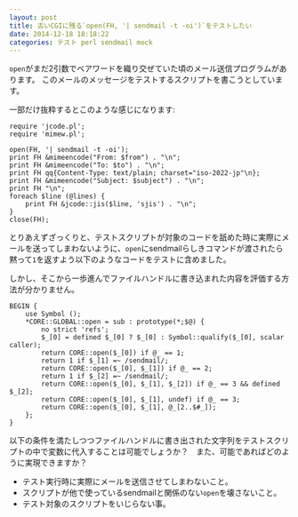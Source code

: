 ```yaml
---
layout: post
title: 古いCGIに残る`open(FH, '| sendmail -t -oi')`をテストしたい
date: 2014-12-18 18:18:22
categories: テスト perl sendmail mock
---
```

<!-- {% raw %} -->
<p><code>open</code>がまだ2引数でベアワードを織り交ぜていた頃のメール送信プログラムがあります。
このメールのメッセージをテストするスクリプトを書こうとしています。</p>

<p>一部だけ抜粋するとこのような感じになります:</p>

<pre><code>require 'jcode.pl';
require 'mimew.pl';

open(FH, '| sendmail -t -oi');
print FH &amp;mimeencode("From: $from") . "\n";
print FH &amp;mimeencode("To: $to") . "\n";
print FH qq{Content-Type: text/plain; charset="iso-2022-jp"\n};
print FH &amp;mimeencode("Subject: $subject") . "\n";
print FH "\n";
foreach $line (@lines) {
    print FH &amp;jcode::jis($line, 'sjis') . "\n";
}
close(FH);
</code></pre>

<p>とりあえずざっくりと、テストスクリプトが対象のコードを舐めた時に実際にメールを送ってしまわないように、<code>open</code>にsendmailらしきコマンドが渡されたら黙って<code>1</code>を返すよう以下のようなコードをテストに含めました。</p>

<p>しかし、そこから一歩進んでファイルハンドルに書き込まれた内容を評価する方法が分かりません。</p>

<pre><code>BEGIN {
    use Symbol ();
    *CORE::GLOBAL::open = sub : prototype(*;$@) {
        no strict 'refs';
        $_[0] = defined $_[0] ? $_[0] : Symbol::qualify($_[0], scalar caller);
        return CORE::open($_[0]) if @_ == 1;
        return 1 if $_[1] =~ /sendmail/;
        return CORE::open($_[0], $_[1]) if @_ == 2;
        return 1 if $_[2] =~ /sendmail/;
        return CORE::open($_[0], $_[1], $_[2]) if @_ == 3 &amp;&amp; defined $_[2];
        return CORE::open($_[0], $_[1], undef) if @_ == 3;
        return CORE::open($_[0], $_[1], @_[2..$#_]);
    };
}
</code></pre>

<p>以下の条件を満たしつつファイルハンドルに書き出された文字列をテストスクリプトの中で変数に代入することは可能でしょうか？　また、可能であればどのように実現できますか？</p>

<ul>
<li>テスト実行時に実際にメールを送信させてしまわないこと。</li>
<li>スクリプトが他で使っているsendmailと関係のない<code>open</code>を壊さないこと。</li>
<li>テスト対象のスクリプトをいじらない事。</li>
</ul>
<!-- {% endraw %} -->
